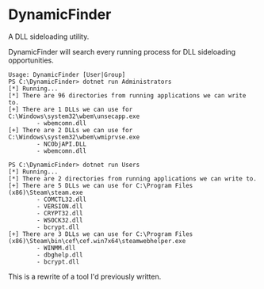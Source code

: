 # DynamicFinder
A DLL sideloading utility.

DynamicFinder will search every running process for DLL sideloading opportunities.

```
Usage: DynamicFinder [User|Group]
PS C:\DynamicFinder> dotnet run Administrators
[*] Running...
[*] There are 96 directories from running applications we can write to.
[+] There are 1 DLLs we can use for C:\Windows\system32\wbem\unsecapp.exe
        - wbemcomn.dll
[+] There are 2 DLLs we can use for C:\Windows\system32\wbem\wmiprvse.exe
        - NCObjAPI.DLL
        - wbemcomn.dll
        
PS C:\DynamicFinder> dotnet run Users
[*] Running...
[*] There are 2 directories from running applications we can write to.
[+] There are 5 DLLs we can use for C:\Program Files (x86)\Steam\steam.exe
        - COMCTL32.dll
        - VERSION.dll
        - CRYPT32.dll
        - WSOCK32.dll
        - bcrypt.dll
[+] There are 3 DLLs we can use for C:\Program Files (x86)\Steam\bin\cef\cef.win7x64\steamwebhelper.exe
        - WINMM.dll
        - dbghelp.dll
        - bcrypt.dll
```

This is a rewrite of a tool I'd previously written.

